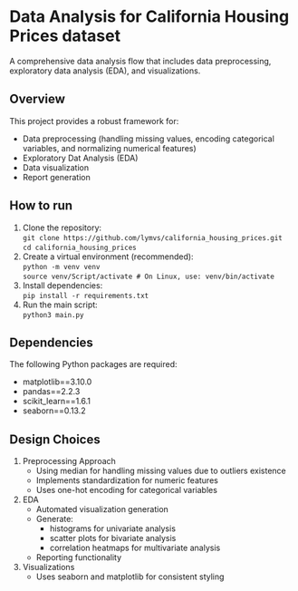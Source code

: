 # Data Analysis for California Housing Prices dataset

A comprehensive data analysis flow that includes data preprocessing, exploratory data analysis (EDA), and visualizations.

## Overview
This project provides a robust framework for:
- Data preprocessing (handling missing values, encoding categorical variables, and normalizing numerical features)
- Exploratory Dat Analysis (EDA)
- Data visualization
- Report generation

## How to run
1. Clone the repository:\
```git clone https://github.com/lymvs/california_housing_prices.git```\
```cd california_housing_prices```
2. Create a virtual environment (recommended):\
```python -m venv venv```\
```source venv/Script/activate # On Linux, use: venv/bin/activate```
3. Install dependencies:\
```pip install -r requirements.txt```
4. Run the main script:\
```python3 main.py```

## Dependencies
The following Python packages are required:
- matplotlib==3.10.0
- pandas==2.2.3
- scikit_learn==1.6.1
- seaborn==0.13.2

## Design Choices
1. Preprocessing Approach
    * Using median for handling missing values due to outliers existence
    * Implements standardization for numeric features
    * Uses one-hot encoding for categorical variables
2. EDA
    * Automated visualization generation
    * Generate:
        * histograms for univariate analysis
        * scatter plots for bivariate analysis
        * correlation heatmaps for multivariate analysis
    * Reporting functionality
3. Visualizations
    * Uses seaborn and matplotlib for consistent styling
